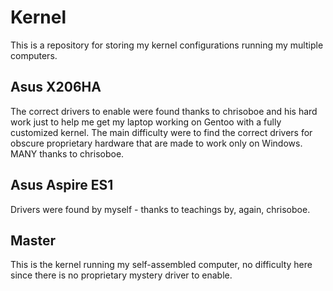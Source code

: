 # Kernel
This is a repository for storing my kernel configurations running my multiple computers.

## Asus X206HA
The correct drivers to enable were found thanks to chrisoboe and his hard work just to help me get my laptop working on Gentoo with a fully customized kernel. The main difficulty were to find the correct drivers for obscure proprietary hardware that are made to work only on Windows. MANY thanks to chrisoboe.

## Asus Aspire ES1
Drivers were found by myself - thanks to teachings by, again, chrisoboe.

## Master
This is the kernel running my self-assembled computer, no difficulty here since there is no proprietary mystery driver to enable.
